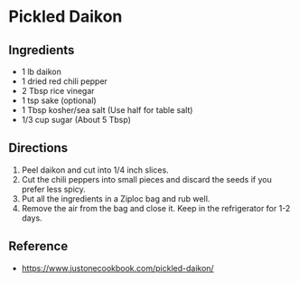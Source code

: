 # Pickled Daikon

## Ingredients
* 1 lb daikon
* 1 dried red chili pepper
* 2 Tbsp rice vinegar
* 1 tsp sake (optional)
* 1 Tbsp kosher/sea salt (Use half for table salt)
* 1/3 cup sugar (About 5 Tbsp)

## Directions
1. Peel daikon and cut into 1/4 inch slices.
2. Cut the chili peppers into small pieces and discard the seeds if you prefer
   less spicy.
3. Put all the ingredients in a Ziploc bag and rub well.
4. Remove the air from the bag and close it. Keep in the refrigerator for 1-2
   days.

## Reference
* <https://www.justonecookbook.com/pickled-daikon/>
